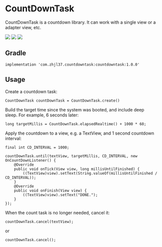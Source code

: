 CountDownTask
=============

CountDownTask is a countdown library. It can work with a single view or a
adapter view, etc.

![](https://raw.githubusercontent.com/zhjl37/CountDownTask/master/screen_record_1.gif) ![](https://raw.githubusercontent.com/zhjl37/CountDownTask/master/screen_record_2.gif) ![](https://raw.githubusercontent.com/zhjl37/CountDownTask/master/screen_record_3.gif)

Gradle
------

~~~~~~~~~~~~~~~~~~~~~~~~~~~~~~~~~~~~~~~~~~~~~~~~~~~~~~~~~~~~~~~~~~~~~~~~~~~~~~~~
implementation 'com.zhjl37.countdowntask:countdowntask:1.0.0'
~~~~~~~~~~~~~~~~~~~~~~~~~~~~~~~~~~~~~~~~~~~~~~~~~~~~~~~~~~~~~~~~~~~~~~~~~~~~~~~~

Usage
-----

Create a countdown task:

~~~~~~~~~~~~~~~~~~~~~~~~~~~~~~~~~~~~~~~~~~~~~~~~~~~~~~~~~~~~~~~~~~~~~~~~~~~~~~~~
CountDownTask countDownTask = CountDownTask.create()
~~~~~~~~~~~~~~~~~~~~~~~~~~~~~~~~~~~~~~~~~~~~~~~~~~~~~~~~~~~~~~~~~~~~~~~~~~~~~~~~

Build the target time since the system was booted, and include deep sleep. For
example, 6 seconds later:

~~~~~~~~~~~~~~~~~~~~~~~~~~~~~~~~~~~~~~~~~~~~~~~~~~~~~~~~~~~~~~~~~~~~~~~~~~~~~~~~
long targetMillis = CountDownTask.elapsedRealtime() + 1000 * 60;
~~~~~~~~~~~~~~~~~~~~~~~~~~~~~~~~~~~~~~~~~~~~~~~~~~~~~~~~~~~~~~~~~~~~~~~~~~~~~~~~

Apply the countdown to a view, e.g. a TextView, and 1 second countdown interval:

~~~~~~~~~~~~~~~~~~~~~~~~~~~~~~~~~~~~~~~~~~~~~~~~~~~~~~~~~~~~~~~~~~~~~~~~~~~~~~~~
final int CD_INTERVAL = 1000;

countDownTask.until(textView, targetMillis, CD_INTERVAL, new OnCountDownListener() {
    @Override
    public void onTick(View view, long millisUntilFinished) {
        ((TextView)view).setText(String.valueOf(millisUntilFinished / CD_INTERVAL));
    }
    @Override
    public void onFinish(View view) {
        ((TextView)view).setText("DONE.");
    }
});
~~~~~~~~~~~~~~~~~~~~~~~~~~~~~~~~~~~~~~~~~~~~~~~~~~~~~~~~~~~~~~~~~~~~~~~~~~~~~~~~

When the count task is no longer needed, cancel it:

~~~~~~~~~~~~~~~~~~~~~~~~~~~~~~~~~~~~~~~~~~~~~~~~~~~~~~~~~~~~~~~~~~~~~~~~~~~~~~~~
countDownTask.cancel(textView);
~~~~~~~~~~~~~~~~~~~~~~~~~~~~~~~~~~~~~~~~~~~~~~~~~~~~~~~~~~~~~~~~~~~~~~~~~~~~~~~~

or

~~~~~~~~~~~~~~~~~~~~~~~~~~~~~~~~~~~~~~~~~~~~~~~~~~~~~~~~~~~~~~~~~~~~~~~~~~~~~~~~
countDownTask.cancel();
~~~~~~~~~~~~~~~~~~~~~~~~~~~~~~~~~~~~~~~~~~~~~~~~~~~~~~~~~~~~~~~~~~~~~~~~~~~~~~~~

